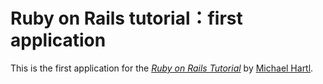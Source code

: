 # Ruby on Rails tutorial：first application

This is the first application for the
[*Ruby on Rails Tutorial*](http://railstutorial.jp/)
by [Michael Hartl](http://michaelhartl.com/).
